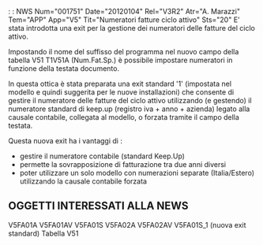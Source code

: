  :  : NWS Num="001751" Date="20120104" Rel="V3R2" Atr="A. Marazzi" Tem="APP" App="V5" Tit="Numeratori fatture ciclo attivo" Sts="20"
E' stata introdotta una exit per la gestione dei numeratori delle fatture del ciclo attivo.

Impostando il nome del suffisso del programma nel nuovo campo della tabella V51 T1V51A  (Num.Fat.Sp.) è possibile impostare numeratori in funzione della testata documento.

In questa ottica è stata preparata una exit standard '1' (impostata nel modello e quindi suggerita
per le nuove installazioni) che consente di gestire il numeratore delle fatture del ciclo attivo utilizzando (e gestendo) il numeratore standard di keep.up (registro iva + anno + azienda) legato alla causale contabile, collegata al modello, o forzata tramite il campo della testata.

Questa nuova exit ha i vantaggi di : 
- gestire il numeratore contabile (standard Keep.Up)
- permette la sovrapposizione di fatturazione tra due anni diversi
- poter utilizzare un solo modello con numerazioni separate (Italia/Estero) utilizzando la causale
contabile forzata

OGGETTI INTERESSATI ALLA NEWS
-----------------------------
V5FA01A
V5FA01AV
V5FA01S
V5FA02A
V5FA02AV
V5FA01S_1   (nuova exit standard)
Tabella V51
